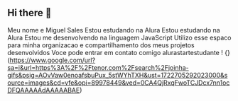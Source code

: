 ## Hi there 👋
Meu nome e Miguel Sales
Estou estudando na Alura
Estou estudando na Alura
Estou me desenvolvendo na linguagem JavaScript
Utilizo esse espaco para minha organizacao e compartilhamento dos meus projetos desenvolvidos
Voce pode entrar em contato comigo 
alurastartestudante
! {}(https://www.google.com/url?sa=i&url=https%3A%2F%2Ftenor.com%2Fsearch%2Fjoinha-gifs&psig=AOvVaw0enoafsbuPux_5stWYhTXH&ust=1722705292023000&source=images&cd=vfe&opi=89978449&ved=0CA4QjRxqFwoTCJDcx7nn1ocDFQAAAAAdAAAAABAE)
